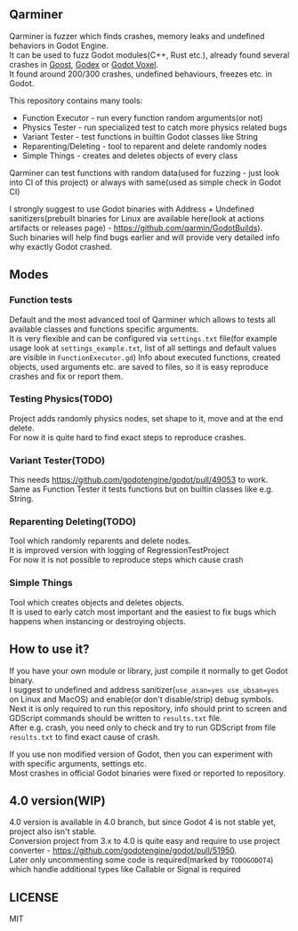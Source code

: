 ## Qarminer
Qarminer is fuzzer which finds crashes, memory leaks and undefined behaviors in Godot Engine.  
It can be used to fuzz Godot modules(C++, Rust etc.), already found several crashes in [Goost](https://github.com/goostengine/goost), [Godex](https://github.com/GodotECS/godex/) or [Godot Voxel](https://github.com/Zylann/godot_voxel).  
It found around 200/300 crashes, undefined behaviours, freezes etc. in Godot.

This repository contains many tools:
- Function Executor - run every function random arguments(or not)
- Physics Tester - run specialized test to catch more physics related bugs
- Variant Tester - test functions in builtin Godot classes like String
- Reparenting/Deleting - tool to reparent and delete randomly nodes
- Simple Things - creates and deletes objects of every class

Qarminer can test functions with random data(used for fuzzing - just look into CI of this project) or always with same(used as simple check in Godot CI)

I strongly suggest to use Godot binaries with Address + Undefined sanitizers(prebuilt binaries for Linux are available here(look at actions artifacts or releases page) - https://github.com/qarmin/GodotBuilds).  
Such binaries will help find bugs earlier and will provide very detailed info why exactly Godot crashed.

## Modes
### Function tests
Default and the most advanced tool of Qarminer which allows to tests all available classes and functions specific arguments.  
It is very flexible and can be configured via `settings.txt` file(for example usage look at `settings_example.txt`, list of all settings and default values are visible in `FunctionExecutor.gd`)
Info about executed functions, created objects, used arguments etc. are saved to files, so it is easy reproduce crashes and fix or report them.

### Testing Physics(TODO)
Project adds randomly physics nodes, set shape to it, move and at the end delete.  
For now it is quite hard to find exact steps to reproduce crashes.

### Variant Tester(TODO)
This needs https://github.com/godotengine/godot/pull/49053 to work.  
Same as Function Tester it tests functions but on builtin classes like e.g. String.

### Reparenting Deleting(TODO)
Tool which randomly reparents and delete nodes.  
It is improved version with logging of RegressionTestProject  
For now it is not possible to reproduce steps which cause crash

### Simple Things
Tool which creates objects and deletes objects.  
It is used to early catch most important and the easiest to fix bugs which happens when instancing or destroying objects.

## How to use it?
If you have your own module or library, just compile it normally to get Godot binary.  
I suggest to undefined and address sanitizer(`use_asan=yes use_ubsan=yes` on Linux and MacOS) and enable(or don't disable/strip) debug symbols.  
Next it is only required to run this repository, info should print to screen and GDScript commands should be written to `results.txt` file.  
After e.g. crash, you need only to check and try to run GDScript from file `results.txt` to find exact cause of crash.  

If you use non modified version of Godot, then you can experiment with with specific arguments, settings etc.  
Most crashes in official Godot binaries were fixed or reported to repository.  

## 4.0 version(WIP)
4.0 version is available in 4.0 branch, but since Godot 4 is not stable yet, project also isn't stable.  
Conversion project from 3.x to 4.0 is quite easy and require to use project converter - https://github.com/godotengine/godot/pull/51950.  
Later only uncommenting some code is required(marked by `TODOGODOT4`) which handle additional types like Callable or Signal is required

## LICENSE
MIT
